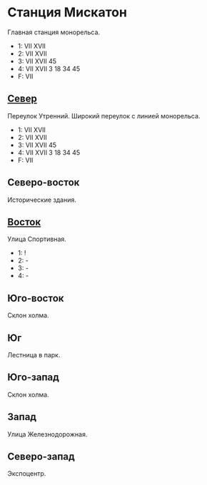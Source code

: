 # Станция Мискатон

Главная станция монорельса.

* 1:    VII XVII
* 2:    VII XVII
* 3:    VII XVII    45
* 4:    VII XVII    3   18  34  45
* F:    VII

## [Север](./500125.md)

Переулок Утренний.
Широкий переулок с линией монорельса.

* 1:    VII XVII
* 2:    VII XVII
* 3:    VII XVII    45
* 4:    VII XVII    3   18  34  45
* F:    VII

## Северо-восток

Исторические здания.

## [Восток](./510130.md)

Улица Спортивная.

* 1:    !
* 2:    -
* 3:    -
* 4:    -

## Юго-восток

Склон холма.

## Юг

Лестница в парк.

## Юго-запад

Склон холма.

## Запад

Улица Железнодорожная.

## Северо-запад

Экспоцентр.
